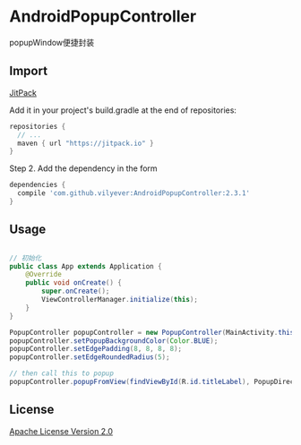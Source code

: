 # AndroidPopupController
popupWindow便捷封装

## Import
[JitPack](https://jitpack.io/)

Add it in your project's build.gradle at the end of repositories:

```gradle
repositories {
  // ...
  maven { url "https://jitpack.io" }
}
```

Step 2. Add the dependency in the form

```gradle
dependencies {
  compile 'com.github.vilyever:AndroidPopupController:2.3.1'
}
```

## Usage
```java

// 初始化
public class App extends Application {
    @Override
    public void onCreate() {
        super.onCreate();
        ViewControllerManager.initialize(this);
    }
}

PopupController popupController = new PopupController(MainActivity.this, R.layout.test_view);
popupController.setPopupBackgroundColor(Color.BLUE);
popupController.setEdgePadding(8, 8, 8, 8);
popupController.setEdgeRoundedRadius(5);

// then call this to popup
popupController.popupFromView(findViewById(R.id.titleLabel), PopupDirection.Top, true);
```

## License
[Apache License Version 2.0](http://www.apache.org/licenses/LICENSE-2.0.txt)

